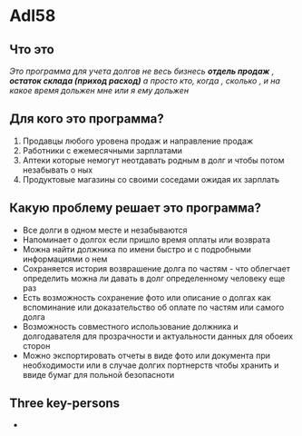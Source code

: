 # **Adl58**
## **Что это**


_Это программа для учета долгов не весь бизнесь **отдель продаж** , **остаток склада (приход расход)** а просто кто, когда , сколько , и на какое время дольжен мне или я ему дольжен_




## **Для кого это программа?**
1. Продавцы любого уровена продаж и направление продаж
2. Работники с ежемесячными зарплатами
3. Аптеки которые немогут неотдавать родным в долг и чтобы потом незабывать о ных
4. Продуктовые магазины со своими соседами ожидая их зарплать




## **Какую проблему решает это программа?**
* Все долги в одном месте и незабываются
* Напоминает о долгох если пришло время оплаты или возврата
* Можна найти должника по имени быстро и с подробными информациями о нем
* Сохраняется история возврашение долга по частям - что облегчает определить можна ли давать в долг определенному человеку еще раз
* Есть возможность сохранение фото или описание о долгах как вспоминание или доказательство об оплате по частям или самого долга
* Возможность совместного использование должника и долгодавателя для прозрачности и актуальности данных для обоеих сторон
* Можно экспортировать отчеты в виде фото или документа при необходимости или в случае долгих портнерств чтобы хранить и ввиде бумаг для польной безопасноти





##   **Three key-persons**

- 